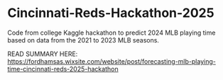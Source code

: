 # Cincinnati-Reds-Hackathon-2025

Code from college Kaggle hackathon to predict 2024 MLB playing time based on data from the 2021 to 2023 MLB seasons.

READ SUMMARY HERE: https://fordhamsas.wixsite.com/website/post/forecasting-mlb-playing-time-cincinnati-reds-2025-hackathon
